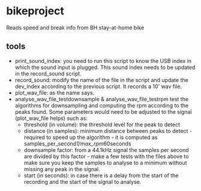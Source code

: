 # bikeproject
Reads speed and break info from BH stay-at-home bike

## tools

* print_sound_index: you need to run this script to know the USB index in which the sound input is plugged. This sound index needs to be updated in the record_sound script.
* record_sound: modify the name of the file in the script and update the dev_index according to the previous script. It records a 10' wav file.
* plot_wav_file: as the name says.
* analyse_wav_file_testdownsample & analyse_wav_file_testrpm test the algorithms for downsampling and computing the rpm according to the peaks found. Some parameters would need to be adjusted to the signal (plot_wav_file helps) such as:
  * threshold (in volume): the threshold level for the peak to detect
  * distance (in samples): minimum distance between peaks to detect - required to speed up the algorithm - it is computed as samples_per_second*1/max_rpm*60seconds
  * downsample factor: from a 44.1kHz signal the samples per second are divided by this factor - make a few tests with the files above to make sure you keep the samples to analyse to a minimum without missing any peak in the signal.
  * start (in seconds): in case there is a delay from the start of the recording and the start of the signal to analyse.
